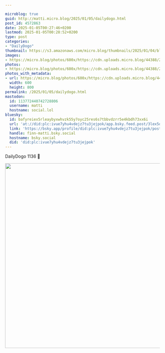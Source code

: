 ```yaml
---

microblog: true
guid: http://matti.micro.blog/2025/01/05/dailydogo.html
post_id: 4572863
date: 2025-01-05T00:27:46+0200
lastmod: 2025-01-05T00:28:52+0200
type: post
categories:
- "DailyDogo"
thumbnail: https://s3.amazonaws.com/micro.blog/thumbnails/2025/01/04/blog.martin-haehnel.de/29a871549c10912e4f9eb39a26e97b1a.png
images:
- https://micro.blog/photos/600x/https://cdn.uploads.micro.blog/44388/2025/2d5b041b6d6d4394a2f0d8e63fed9d60.jpg
photos:
- https://micro.blog/photos/600x/https://cdn.uploads.micro.blog/44388/2025/2d5b041b6d6d4394a2f0d8e63fed9d60.jpg
photos_with_metadata:
- url: https://micro.blog/photos/600x/https://cdn.uploads.micro.blog/44388/2025/2d5b041b6d6d4394a2f0d8e63fed9d60.jpg
  width: 600
  height: 800
permalink: /2025/01/05/dailydogo.html
mastodon:
  id: 113772440742728806
  username: matti
  hostname: social.lol
bluesky:
  id: bafyreiex5rleaybyxwhvzk55y7oyc25res6s7tbbvdzrr5e4kbdh73xx6i
  url: 'at://did:plc:ivue7yhu4vdejz7tu3jejpok/app.bsky.feed.post/3lex5o4el2n2v'
  link: 'https://bsky.app/profile/did:plc:ivue7yhu4vdejz7tu3jejpok/post/3lex5o4el2n2v'
  handle: finn-matti.bsky.social
  hostname: bsky.social
  did: 'did:plc:ivue7yhu4vdejz7tu3jejpok'
---
```

DailyDogo 1136 🐶

<img src="/media/uploads/2025/2d5b041b6d6d4394a2f0d8e63fed9d60.jpg" width="600" alt="" />
